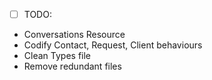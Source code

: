   * [ ] TODO:

- Conversations Resource
- Codify Contact, Request, Client behaviours
- Clean Types file
- Remove redundant files
